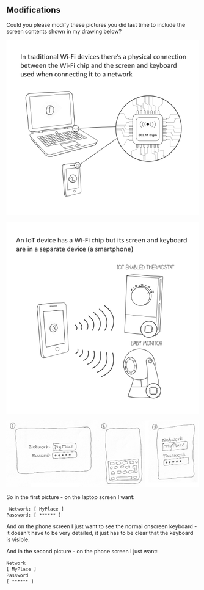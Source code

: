 Modifications
-------------

Could you please modify these pictures you did last time to include the screen contents shown in my drawing below?

![traditional Wi-Fi](tradition-wi-fi.png)

![IoT Wi-Fi](iot-wi-fi.png)

![passwords/keyboards](passwords-keyboards.png)

So in the first picture - on the laptop screen I want:

```
 Network: [ MyPlace ]
Password: [ ****** ]
```

And on the phone screen I just want to see the normal onscreen keyboard - it doesn't have to be very detailed, it just has to be clear that the keyboard is visible.

And in the second picture - on the phone screen I just want:

```
Network
[ MyPlace ]
Password
[ ****** ]
```
